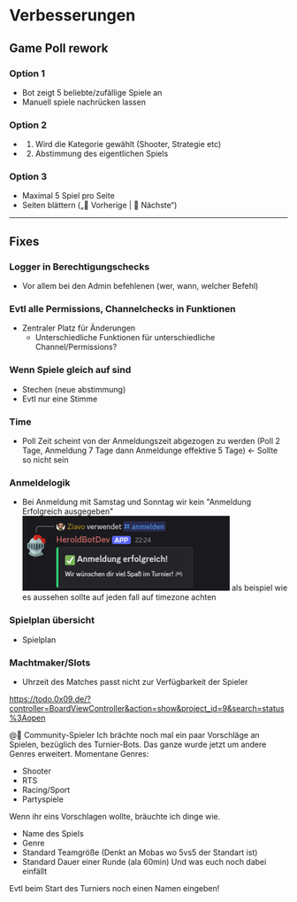 # Verbesserungen

## Game Poll rework

### Option 1
- Bot zeigt 5 beliebte/zufällige Spiele an
- Manuell spiele nachrücken lassen

### Option 2
- 1. Wird die Kategorie gewählt (Shooter, Strategie etc)
- 2. Abstimmung des eigentlichen Spiels

### Option 3
- Maximal 5 Spiel pro Seite
- Seiten blättern („🔼 Vorherige | 🔽 Nächste“)

---

## Fixes

### Logger in Berechtigungschecks
- Vor allem bei den Admin befehlenen (wer, wann, welcher Befehl)

### Evtl alle Permissions, Channelchecks in Funktionen
- Zentraler Platz für Änderungen
    - Unterschiedliche Funktionen für unterschiedliche Channel/Permissions?

### Wenn Spiele gleich auf sind
- Stechen (neue abstimmung)
- Evtl nur eine Stimme

### Time
- Poll Zeit scheint von der Anmeldungszeit abgezogen zu werden
 (Poll 2 Tage, Anmeldung 7 Tage dann Anmeldunge effektive 5 Tage) <- Sollte so nicht sein

### Anmeldelogik
 - Bei Anmeldung mit Samstag und Sonntag wir kein "Anmeldung Erfolgreich ausgegeben"
 ![alt text](image.png) als beispiel wie es aussehen sollte
auf jeden fall auf timezone achten


### Spielplan übersicht
- Spielplan


### Machtmaker/Slots

- Uhrzeit des Matches passt nicht zur Verfügbarkeit der Spieler

https://todo.0x09.de/?controller=BoardViewController&action=show&project_id=9&search=status%3Aopen


@🤝 Community-Spieler Ich brächte noch mal ein paar Vorschläge an Spielen, bezüglich des Turnier-Bots. Das ganze wurde jetzt um andere Genres erweitert.
Momentane Genres:
- Shooter
- RTS
- Racing/Sport
- Partyspiele

Wenn ihr eins Vorschlagen wollte, bräuchte ich dinge wie.
- Name des Spiels
- Genre
- Standard Teamgröße (Denkt an Mobas wo 5vs5 der Standart ist)
- Standard Dauer einer Runde (ala 60min)
Und was euch noch dabei einfällt

Evtl beim Start des Turniers noch einen Namen eingeben!
